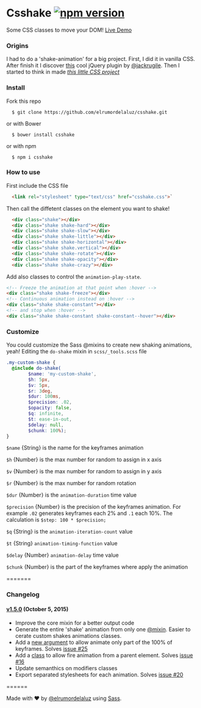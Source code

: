 # Csshake [![npm version](https://badge.fury.io/js/csshake.svg)](http://badge.fury.io/js/csshake)
Some CSS classes to move your DOM!
[Live Demo](http://elrumordelaluz.github.io/csshake/)

### Origins
I had to do a 'shake-animation' for a big project. First, I did it in vanilla CSS.
After finish it I discover [this](http://jackrugile.com/jrumble/) cool jQuery plugin by [@jackrugile](https://twitter.com/jackrugile).
Then I started to think in made *[this little CSS project](http://elrumordelaluz.github.io/csshake/)*

### Install
Fork this repo
```
  $ git clone https://github.com/elrumordelaluz/csshake.git
```

or with Bower
```
  $ bower install csshake
```

or with npm
```
  $ npm i csshake
```

### How to use
First include the CSS file 
```html
  <link rel="stylesheet" type="text/css" href="csshake.css">` 
```

Then call the diffetent classes on the element you want to shake!
```html
  <div class="shake"></div>
  <div class="shake shake-hard"></div>
  <div class="shake shake-slow"></div>
  <div class="shake shake-little"></div>
  <div class="shake shake-horizontal"></div>
  <div class="shake shake.vertical"></div>
  <div class="shake shake-rotate"></div>
  <div class="shake shake-opacity"></div>
  <div class="shake shake-crazy"></div>
```

Add also classes to control the `animation-play-state`.
```html
<!-- Freeze the animation at that point when :hover -->
<div class="shake shake-freeze"></div>
<!-- Continuous animation instead on :hover -->
<div class="shake shake-constant"></div>
<!-- and stop when :hover -->
<div class="shake shake-constant shake-constant--hover"></div>
```

### Customize
You could customize the Sass @mixins to create new shaking animations, yeah!
Editing the `do-shake` mixin in `scss/_tools.scss` file
```scss
.my-custom-shake {
  @include do-shake(
        $name: 'my-custom-shake', 
        $h: 5px, 
        $v: 5px, 
        $r: 3deg, 
        $dur: 100ms, 
        $precision: .02, 
        $opacity: false, 
        $q: infinite, 
        $t: ease-in-out, 
        $delay: null,
        $chunk: 100%);
}
```

`$name` {String} is the name for the keyframes animation

`$h` {Number} is the max number for random to assign in x axis

`$v` {Number} is the max number for random to assign in y axis

`$r` {Number} is the max number for random rotation

`$dur` {Number} is the `animation-duration` time value

`$precision` {Number} is the precision of the keyframes animation. For example `.02` generates keyframes each 2% and `.1` each 10%. The calculation is `$step: 100 * $precision;`

`$q` {String} is the `animation-iteration-count` value

`$t` {String} `animation-timing-function` value

`$delay` {Number} `animation-delay` time value

`$chunk` {Number} is the part of the keyframes where apply the animation

=======

### Changelog
#### [v1.5.0](https://github.com/elrumordelaluz/csshake/releases/tag/v1.5) (October 5, 2015)
- Improve the core mixin for a better output code
- Generate the entire 'shake' animation from only one [@mixin](https://github.com/elrumordelaluz/csshake/blob/master/scss/_tools.scss#L30). Easier to cerate custom shakes animations classes.
- Add a [new argument](https://github.com/elrumordelaluz/csshake/blob/master/scss/_tools.scss#L41) to allow animate only part of the 100% of keyframes. Solves [issue #25](https://github.com/elrumordelaluz/csshake/issues/25)
- Add a [class](https://github.com/elrumordelaluz/csshake/blob/master/scss/_tools.scss#L3) to allow fire animation from a parent element. Solves [issue #16](https://github.com/elrumordelaluz/csshake/issues/16)
- Update semanthics on modifiers classes
- Export separated stylesheets for each animation. Solves [issue #20](https://github.com/elrumordelaluz/csshake/issues/20)

======

Made with ♥ by [@elrumordelaluz](http://twitter.com/elrumordelaluz) using [Sass](http://sass-lang.com/).